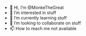 - 👋 Hi, I’m @MonkeTheGreat
- 👀 I’m interested in stuff
- 🌱 I’m currently learning stuff
- 💞️ I’m looking to collaborate on stuff
- 📫 How to reach me not available

<!---
MonkeTheGreat/MonkeTheGreat is a ✨ special ✨ repository because its `README.md` (this file) appears on your GitHub profile.
You can click the Preview link to take a look at your changes.
--->
